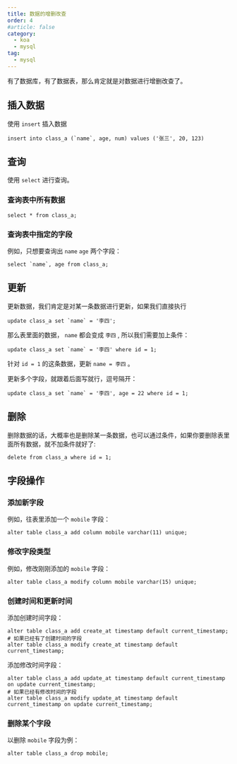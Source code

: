 ```yaml
---
title: 数据的增删改查
order: 4
#article: false
category:
  - koa
  - mysql
tag:
  - mysql
---
```


有了数据库，有了数据表，那么肯定就是对数据进行增删改查了。

## 插入数据

使用 `insert` 插入数据

```shell
insert into class_a (`name`, age, num) values ('张三', 20, 123)
```

## 查询

使用 `select` 进行查询。

### 查询表中所有数据

```shell
select * from class_a;
```

### 查询表中指定的字段

例如，只想要查询出 `name` `age` 两个字段：

```shell
select `name`, age from class_a;
```

## 更新

更新数据，我们肯定是对某一条数据进行更新，如果我们直接执行

```shell
update class_a set `name` = '李四';
```

那么表里面的数据， `name` 都会变成 `李四` , 所以我们需要加上条件：

```shell
update class_a set `name` = '李四' where id = 1;
```

针对 `id = 1` 的这条数据，更新 `name = 李四` 。

更新多个字段，就跟着后面写就行，逗号隔开：

```shell
update class_a set `name` = '李四', age = 22 where id = 1;
```

## 删除

删除数据的话，大概率也是删除某一条数据，也可以通过条件，如果你要删除表里面所有数据，就不加条件就好了:

```shell
delete from class_a where id = 1;
```

## 字段操作

### 添加新字段

例如，往表里添加一个 `mobile` 字段：

```shell
alter table class_a add column mobile varchar(11) unique;
```

### 修改字段类型

例如，修改刚刚添加的 `mobile` 字段：

```shell
alter table class_a modify column mobile varchar(15) unique;
```

### 创建时间和更新时间

添加创建时间字段： 

```shell
alter table class_a add create_at timestamp default current_timestamp;
# 如果已经有了创建时间的字段
alter table class_a modify create_at timestamp default current_timestamp;
```

添加修改时间字段：

```shell
alter table class_a add update_at timestamp default current_timestamp on update current_timestamp;
# 如果已经有修改时间的字段
alter table class_a modify update_at timestamp default current_timestamp on update current_timestamp;
```

### 删除某个字段

以删除 `mobile` 字段为例：

```shell
alter table class_a drop mobile;
```
